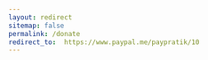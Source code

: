 ```yaml
---
layout: redirect
sitemap: false
permalink: /donate
redirect_to:  https://www.paypal.me/paypratik/10
---
```

